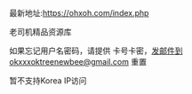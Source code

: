 
最新地址:https://ohxoh.com/index.php

老司机精品资源库

如果忘记用户名密码，请提供 卡号卡密，发邮件到okxxxoktreenewbee@gmail.com 重置


暂不支持Korea IP访问
